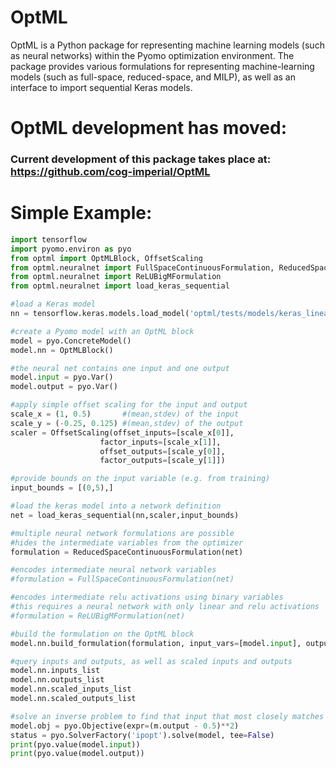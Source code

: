 # OptML
OptML is a Python package for representing machine learning models (such as neural networks) within the Pyomo optimization environment. The package provides various formulations for representing machine-learning models (such as full-space, reduced-space, and MILP), as well as an interface to import sequential Keras models.

# OptML development has moved:
### Current development of this package takes place at: https://github.com/cog-imperial/OptML

# Simple Example:
```python
import tensorflow 
import pyomo.environ as pyo
from optml import OptMLBlock, OffsetScaling
from optml.neuralnet import FullSpaceContinuousFormulation, ReducedSpaceContinuousFormulation
from optml.neuralnet import ReLUBigMFormulation
from optml.neuralnet import load_keras_sequential

#load a Keras model
nn = tensorflow.keras.models.load_model('optml/tests/models/keras_linear_131_sigmoid',compile = False)

#create a Pyomo model with an OptML block
model = pyo.ConcreteModel()
model.nn = OptMLBlock()

#the neural net contains one input and one output
model.input = pyo.Var()
model.output = pyo.Var()

#apply simple offset scaling for the input and output
scale_x = (1, 0.5)       #(mean,stdev) of the input
scale_y = (-0.25, 0.125) #(mean,stdev) of the output
scaler = OffsetScaling(offset_inputs=[scale_x[0]],
                    factor_inputs=[scale_x[1]],
                    offset_outputs=[scale_y[0]],
                    factor_outputs=[scale_y[1]])

#provide bounds on the input variable (e.g. from training)
input_bounds = [(0,5),]

#load the keras model into a network definition
net = load_keras_sequential(nn,scaler,input_bounds)

#multiple neural network formulations are possible
#hides the intermediate variables from the optimizer
formulation = ReducedSpaceContinuousFormulation(net)

#encodes intermediate neural network variables
#formulation = FullSpaceContinuousFormulation(net)

#encodes intermediate relu activations using binary variables
#this requires a neural network with only linear and relu activations
#formulation = ReLUBigMFormulation(net)

#build the formulation on the OptML block
model.nn.build_formulation(formulation, input_vars=[model.input], output_vars=[model.output])

#query inputs and outputs, as well as scaled inputs and outputs 
model.nn.inputs_list
model.nn.outputs_list 
model.nn.scaled_inputs_list 
model.nn.scaled_outputs_list

#solve an inverse problem to find that input that most closely matches the output value of 0.5
model.obj = pyo.Objective(expr=(m.output - 0.5)**2)
status = pyo.SolverFactory('ipopt').solve(model, tee=False)
print(pyo.value(model.input))
print(pyo.value(model.output))
```
